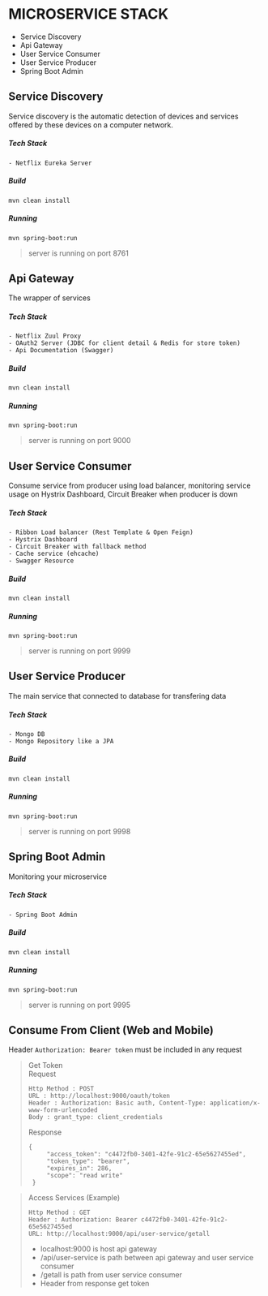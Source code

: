 # MICROSERVICE STACK
- Service Discovery
- Api Gateway
- User Service Consumer
- User Service Producer
- Spring Boot Admin

## Service Discovery
Service discovery is the automatic detection of devices and services offered by these devices on a computer network.
##### Tech Stack
```
- Netflix Eureka Server
```
##### Build
```
mvn clean install
```
##### Running
```
mvn spring-boot:run
```
> server is running on port 8761

## Api Gateway
The wrapper of services
##### Tech Stack
```
- Netflix Zuul Proxy
- OAuth2 Server (JDBC for client detail & Redis for store token)
- Api Documentation (Swagger)
```
##### Build
```
mvn clean install
```
##### Running
```
mvn spring-boot:run
```
> server is running on port 9000

## User Service Consumer
Consume service from producer using load balancer, monitoring service usage on Hystrix Dashboard, Circuit Breaker when producer is down
##### Tech Stack
```
- Ribbon Load balancer (Rest Template & Open Feign)
- Hystrix Dashboard
- Circuit Breaker with fallback method
- Cache service (ehcache)
- Swagger Resource
```
##### Build
```
mvn clean install
```
##### Running
```
mvn spring-boot:run
```
> server is running on port 9999

## User Service Producer
The main service that connected to database for transfering data
##### Tech Stack
```
- Mongo DB
- Mongo Repository like a JPA
```
##### Build
```
mvn clean install
```
##### Running
```
mvn spring-boot:run
```
> server is running on port 9998

## Spring Boot Admin
Monitoring your microservice
##### Tech Stack
```
- Spring Boot Admin
```
##### Build
```
mvn clean install
```
##### Running
```
mvn spring-boot:run
```
> server is running on port 9995

## Consume From Client (Web and Mobile)
Header `Authorization: Bearer token` must be included in any request

> Get Token<br>
> Request
> ```
> Http Method : POST
> URL : http://localhost:9000/oauth/token 
> Header : Authorization: Basic auth, Content-Type: application/x-www-form-urlencoded
> Body : grant_type: client_credentials
> ```
> 
> Response
> ```
> {
>      "access_token": "c4472fb0-3401-42fe-91c2-65e5627455ed",
>      "token_type": "bearer",
>      "expires_in": 286,
>      "scope": "read write"
>  }
> ```

> Access Services (Example)
> ```
> Http Method : GET
> Header : Authorization: Bearer c4472fb0-3401-42fe-91c2-65e5627455ed
> URL: http://localhost:9000/api/user-service/getall
> ```
> - localhost:9000 is host api gateway
> - /api/user-service is path between api gateway and user service consumer
> - /getall is path from user service consumer
> - Header from response get token
